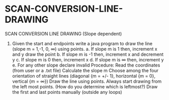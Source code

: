 # SCAN-CONVERSION-LINE-DRAWING
SCAN CONVERSION LINE DRAWING (Slope dependent)
1. Given the start and endpoints write a java program to draw the line (slope m = 1,-1, 0, ∞) using points.
a. If slope m is 1 then, increment x and y draw the point
b. If slope m is -1 then, increment x and decrement y
c. If slope m is 0 then, increment x
d. If slope m is ∞ then, increment y
e. For any other slope declare invalid
Procedure:
Read the coordinates (from user or a .txt file)
Calculate the slope m
Choose among the four orientation of straight lines (diagonal {m = +/- 1}, horizontal {m = 0}, vertical {m = ∞})
Draw the line using points. Always start drawing from the left most points. (How do you determine which is leftmost?)
Draw the first and last points manually (outside any loops)
